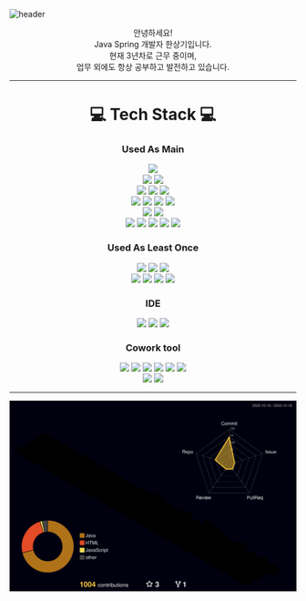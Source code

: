 ![header](https://capsule-render.vercel.app/api?type=Cylinder&color=auto&height=150&section=header&text=👋Welcome&fontAlign=45&desc=SangkiHan%20Profile&fontSize=50&descAlignY=70&descAlign=60&animation=fadeIn)

<div align=center>
  안녕하세요!</br>
  Java Spring 개발자 한상기입니다.</br>
  현재 3년차로 근무 중이며,</br>
  업무 외에도 항상 공부하고 발전하고 있습니다.
</div>

------------

<div align=center>
  <h1>💻 Tech Stack 💻</h1>
  <h3>Used As Main</h3>
  <img src="https://img.shields.io/badge/Java-FF160B?style=for-the-badge&logoColor=white"/>
  </br>
  <img src="https://img.shields.io/badge/Springboot-6DB33F?style=for-the-badge&logo=springboot&logoColor=white"/>
  <img src="https://img.shields.io/badge/Spring-6DB33F?style=for-the-badge&logo=spring&logoColor=white"/>
  </br>
  <img src="https://img.shields.io/badge/SpringDataJPA-6DB33F?style=for-the-badge&logoColor=white"/>
  <img src="https://img.shields.io/badge/QueryDsl-4479A1?style=for-the-badge&logoColor=white"/>
  <img src="https://img.shields.io/badge/Mybatis-DD282E?style=for-the-badge&logoColor=white"/>
  </br>
  <img src="https://img.shields.io/badge/MySql-4479A1?style=for-the-badge&logo=mysql&logoColor=white"/>
  <img src="https://img.shields.io/badge/MariaDB-003545?style=for-the-badge&logo=mariadb&logoColor=white"/>
  <img src="https://img.shields.io/badge/OracleDB-F80000?style=for-the-badge&logo=oracle&logoColor=white"/>
  <img src="https://img.shields.io/badge/Redis-DC382D?style=for-the-badge&logo=redis&logoColor=white"/>
  </br>
  <img src="https://img.shields.io/badge/Gradle-02303A?style=for-the-badge&logo=gradle&logoColor=white"/>
  <img src="https://img.shields.io/badge/Maven-4479A1?style=for-the-badge&logoColor=white"/>
  </br>
  <img src="https://img.shields.io/badge/Docker-2496ED?style=for-the-badge&logo=docker&logoColor=white"/>
  <img src="https://img.shields.io/badge/Jenkins-D24939?style=for-the-badge&logo=jenkins&logoColor=white"/>
  <img src="https://img.shields.io/badge/Ubuntu-E95420?style=for-the-badge&logo=ubuntu&logoColor=white"/>
  <img src="https://img.shields.io/badge/EC2-FF9900?style=for-the-badge&logo=amazonec2&logoColor=white"/>
  <img src="https://img.shields.io/badge/ApacheTomcat-F8DC75?style=for-the-badge&logo=apachetomcat&logoColor=white"/>
  <h3>Used As Least Once</h3>
  <img src="https://img.shields.io/badge/Javascript-F7DF1E?style=for-the-badge&logo=javascript&logoColor=white"/>
  <img src="https://img.shields.io/badge/HTML-E34F26?style=for-the-badge&logo=html5&logoColor=white"/>
  <img src="https://img.shields.io/badge/CSS-1572B6?style=for-the-badge&logo=css3&logoColor=white"/>
  </br>
  <img src="https://img.shields.io/badge/React-61DAFB?style=for-the-badge&logo=react&logoColor=white"/>
  <img src="https://img.shields.io/badge/ReactNative-61DAFB?style=for-the-badge&logo=react&logoColor=white"/>
  <img src="https://img.shields.io/badge/jQuery-0769AD?style=for-the-badge&logo=jquery&logoColor=white"/>
  <img src="https://img.shields.io/badge/Android-3DDC84?style=for-the-badge&logo=android&logoColor=white"/>
  <h3>IDE</h3>
  <img src="https://img.shields.io/badge/Eclipse-2C2255?style=for-the-badge&logo=eclipseide&logoColor=white"/>
  <img src="https://img.shields.io/badge/Intellij-000000?style=for-the-badge&logo=intellijidea&logoColor=white"/>
  <img src="https://img.shields.io/badge/Visual%20Studio%20Code-007ACC?style=for-the-badge&logo=visualstudiocode&logoColor=white"/>
  <h3>Cowork tool</h3>
  <img src="https://img.shields.io/badge/Jira-0052CC?style=for-the-badge&logo=jira&logoColor=white"/>
  <img src="https://img.shields.io/badge/Notion-000000?style=for-the-badge&logo=notion&logoColor=white"/>
  <img src="https://img.shields.io/badge/Figma-F24E1E?style=for-the-badge&logo=figma&logoColor=white"/>
  <img src="https://img.shields.io/badge/Git-F05032?style=for-the-badge&logo=git&logoColor=white"/>
  <img src="https://img.shields.io/badge/SVN-3E7FC1?style=for-the-badge&logoColor=white"/>
  <img src="https://img.shields.io/badge/ERDCloud-000000?style=for-the-badge&logoColor=white"/>
  </br>
  <img src="https://img.shields.io/badge/RESTDocs-6DB33F?style=for-the-badge&logo=spring&logoColor=white"/>
  <img src="https://img.shields.io/badge/Swagger-85EA2D?style=for-the-badge&logo=swagger&logoColor=white"/>
</div>

------------

![](./profile-3d-contrib/profile-night-rainbow.svg)

<!--
**SangkiHan/SangkiHan** is a ✨ _special_ ✨ repository because its `README.md` (this file) appears on your GitHub profile.

Here are some ideas to get you started:

- 🔭 I’m currently working on ...
- 🌱 I’m currently learning ...
- 👯 I’m looking to collaborate on ...
- 🤔 I’m looking for help with ...
- 💬 Ask me about ...
- 📫 How to reach me: ...
- 😄 Pronouns: ...
- ⚡ Fun fact: ...
-->
